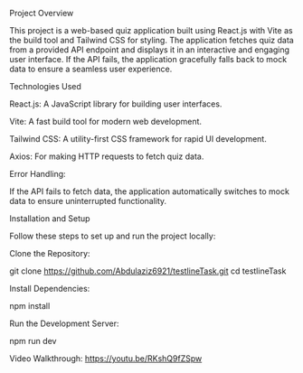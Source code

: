 Project Overview

This project is a web-based quiz application built using React.js with Vite as the build tool and Tailwind CSS for styling. The application fetches quiz data from a provided API endpoint and displays it in an interactive and engaging user interface. If the API fails, the application gracefully falls back to mock data to ensure a seamless user experience.

Technologies Used

React.js: A JavaScript library for building user interfaces.

Vite: A fast build tool for modern web development.

Tailwind CSS: A utility-first CSS framework for rapid UI development.

Axios: For making HTTP requests to fetch quiz data.

Error Handling:

If the API fails to fetch data, the application automatically switches to mock data to ensure uninterrupted functionality.

Installation and Setup

Follow these steps to set up and run the project locally:

Clone the Repository:

git clone https://github.com/Abdulaziz6921/testlineTask.git
cd testlineTask

Install Dependencies:

npm install

Run the Development Server:

npm run dev

Video Walkthrough:
https://youtu.be/RKshQ9fZSpw

